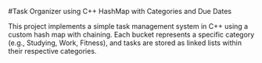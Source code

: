 #Task Organizer using C++ HashMap with Categories and Due Dates 

This project implements a simple task management system in C++ using a custom hash map with chaining. Each bucket represents a specific category (e.g., Studying, Work, Fitness), and tasks are stored as linked lists within their respective categories.
